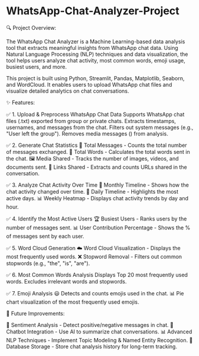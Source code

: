 # WhatsApp-Chat-Analyzer-Project

🔍 Project Overview:

The WhatsApp Chat Analyzer is a Machine Learning-based data analysis tool that extracts meaningful insights from WhatsApp chat data. Using Natural Language Processing (NLP) techniques and data visualization, the tool helps users analyze chat activity, most common words, emoji usage, busiest users, and more.

This project is built using Python, Streamlit, Pandas, Matplotlib, Seaborn, and WordCloud. It enables users to upload WhatsApp chat files and visualize detailed analytics on chat conversations.


✨ Features:

✅ 1. Upload & Preprocess WhatsApp Chat Data
Supports WhatsApp chat files (.txt) exported from group or private chats.
Extracts timestamps, usernames, and messages from the chat.
Filters out system messages (e.g., "User left the group").
Removes media messages (<Media omitted>) from analysis.

✅ 2. Generate Chat Statistics
📩 Total Messages - Counts the total number of messages exchanged.
📝 Total Words - Calculates the total words sent in the chat.
🖼️ Media Shared - Tracks the number of images, videos, and documents sent.
🔗 Links Shared - Extracts and counts URLs shared in the conversation.

✅ 3. Analyze Chat Activity Over Time
📅 Monthly Timeline - Shows how the chat activity changed over time.
📆 Daily Timeline - Highlights the most active days.
📊 Weekly Heatmap - Displays chat activity trends by day and hour.

✅ 4. Identify the Most Active Users
🏆 Busiest Users - Ranks users by the number of messages sent.
📊 User Contribution Percentage - Shows the % of messages sent by each user.

✅ 5. Word Cloud Generation
☁️ Word Cloud Visualization - Displays the most frequently used words.
❌ Stopword Removal - Filters out common stopwords (e.g., "the", "is", "are").

✅ 6. Most Common Words Analysis
Displays Top 20 most frequently used words.
Excludes irrelevant words and stopwords.

✅ 7. Emoji Analysis
😃 Detects and counts emojis used in the chat.
📊 Pie chart visualization of the most frequently used emojis.


🎯 Future Improvements:

🚀 Sentiment Analysis - Detect positive/negative messages in chat.
📌 Chatbot Integration - Use AI to summarize chat conversations.
📊 Advanced NLP Techniques - Implement Topic Modeling & Named Entity Recognition.
📂 Database Storage - Store chat analysis history for long-term tracking.
